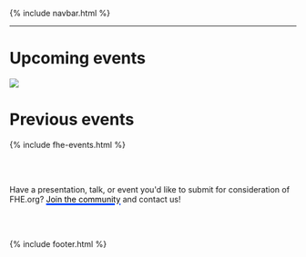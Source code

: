 {% include navbar.html %}
<hr />


# Upcoming events

[<img src="https://user-images.githubusercontent.com/5758427/186871009-f630ecfc-0ca8-437f-9baa-517678e32876.jpg">](https://meetup.com/fhe-org/events/288073494)

# Previous events

{% include fhe-events.html %}

<br><br>

Have a presentation, talk, or event you'd like to submit for consideration of FHE.org? <a href="https://discord.fhe.org/" style="text-decoration:none; color:#000000"><u style="text-decoration-color:#0040FF; text-decoration-thickness: 3px;">Join the community</u></a> and contact us!

<br><br>


{% include footer.html %}
